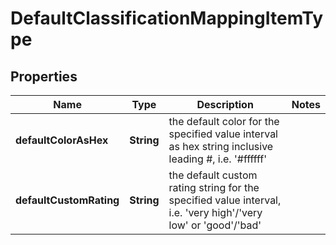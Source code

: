 
# DefaultClassificationMappingItemType

## Properties
Name | Type | Description | Notes
------------ | ------------- | ------------- | -------------
**defaultColorAsHex** | **String** | the default color for the specified value interval as hex string inclusive leading #, i.e. &#39;#ffffff&#39; | 
**defaultCustomRating** | **String** | the default custom rating string for the specified value interval, i.e. &#39;very high&#39;/&#39;very low&#39; or &#39;good&#39;/&#39;bad&#39; | 



